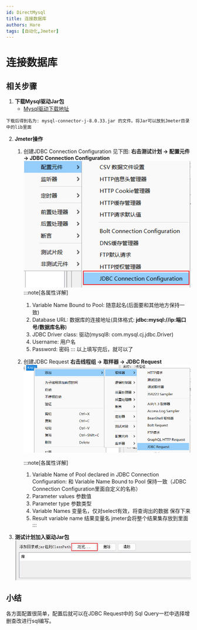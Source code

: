 ```yaml
---
id: DirectMysql
title: 连接数据库
authors: Hare
tags: [自动化,Jmeter]
---
```


# 连接数据库

## 相关步骤

1. **下载Mysql驱动Jar包**
   * [Mysql驱动下载地址](https://downloads.mysql.com/archives/c-j/)
~~~
下载后得到名为: mysql-connector-j-8.0.33.jar 的文件。将Jar可以放到Jmeter目录中的lib里面
~~~



2. **Jmeter操作**
   1. 创建JDBC Connection Configuration 见下图:
       **右击测试计划 -> 配置元件 -> JDBC Connection Configuration**
      ![JDBC Connection](/img/automation/jmeter/jdbcConfig.png)
  :::note[各属性详解]
      1. Variable Name Bound to Pool: 随意起名(后面要和其他地方保持一致)
      2. Database URL: 数据库的连接地址(具体格式: **jdbc:mysql://ip:端口号/数据库名称**)
      3. JDBC Driver class: 驱动(mysql8: com.mysql.cj.jdbc.Driver)
      4. Username: 用户名
      5. Password: 密码
   :::
   以上填写完后，就可以了
      
   2. 创建JDBC Request 
      **右击线程组 -> 取样器 -> JDBC Request**
      ![JDBC Request](/img/automation/jmeter/jdbcRequest.png)
   
      :::note[各属性详解]
         1. Variable Name of Pool declared in JDBC Connection Configuration: 和 Variable Name Bound to Pool 保持一致（JDBC Connection Configuration里面自定义的名称）
         2. Parameter values 参数值
         3. Parameter type 参数类型
         4. Variable Names 变量名，仅对select有效，将查询出的数据 保存下来
         5. Result variable name  结果变量名   jmeter会将整个结果集存放到里面
      :::

3. **测试计划加入驱动Jar包**
![添加驱动包](/img/automation/jmeter/addDriver.png)

## 小结
各方面配置很简单，配置后就可以在JDBC Request中的 Sql Query一栏中选择增删查改进行sql编写。